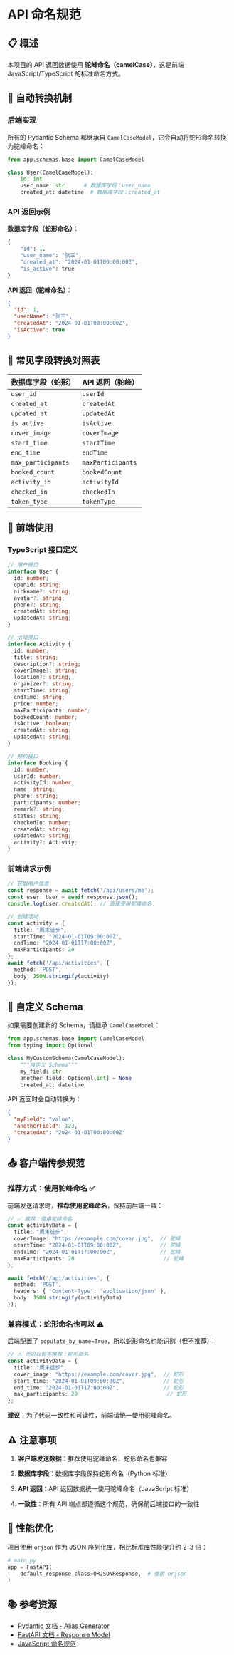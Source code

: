 # API 命名规范

## 📋 概述

本项目的 API 返回数据使用 **驼峰命名（camelCase）**，这是前端 JavaScript/TypeScript 的标准命名方式。

## 🔄 自动转换机制

### 后端实现

所有的 Pydantic Schema 都继承自 `CamelCaseModel`，它会自动将蛇形命名转换为驼峰命名：

```python
from app.schemas.base import CamelCaseModel

class User(CamelCaseModel):
    id: int
    user_name: str      # 数据库字段：user_name
    created_at: datetime  # 数据库字段：created_at
```

### API 返回示例

**数据库字段（蛇形命名）**：
```python
{
    "id": 1,
    "user_name": "张三",
    "created_at": "2024-01-01T00:00:00Z",
    "is_active": true
}
```

**API 返回（驼峰命名）**：
```json
{
  "id": 1,
  "userName": "张三",
  "createdAt": "2024-01-01T00:00:00Z",
  "isActive": true
}
```

## 📝 常见字段转换对照表

| 数据库字段（蛇形）| API 返回（驼峰）|
|----------------|----------------|
| `user_id` | `userId` |
| `created_at` | `createdAt` |
| `updated_at` | `updatedAt` |
| `is_active` | `isActive` |
| `cover_image` | `coverImage` |
| `start_time` | `startTime` |
| `end_time` | `endTime` |
| `max_participants` | `maxParticipants` |
| `booked_count` | `bookedCount` |
| `activity_id` | `activityId` |
| `checked_in` | `checkedIn` |
| `token_type` | `tokenType` |

## 🎯 前端使用

### TypeScript 接口定义

```typescript
// 用户接口
interface User {
  id: number;
  openid: string;
  nickname?: string;
  avatar?: string;
  phone?: string;
  createdAt: string;
  updatedAt: string;
}

// 活动接口
interface Activity {
  id: number;
  title: string;
  description?: string;
  coverImage?: string;
  location?: string;
  organizer?: string;
  startTime: string;
  endTime: string;
  price: number;
  maxParticipants: number;
  bookedCount: number;
  isActive: boolean;
  createdAt: string;
  updatedAt: string;
}

// 预约接口
interface Booking {
  id: number;
  userId: number;
  activityId: number;
  name: string;
  phone: string;
  participants: number;
  remark?: string;
  status: string;
  checkedIn: number;
  createdAt: string;
  updatedAt: string;
  activity?: Activity;
}
```

### 前端请求示例

```typescript
// 获取用户信息
const response = await fetch('/api/users/me');
const user: User = await response.json();
console.log(user.createdAt); // 直接使用驼峰命名

// 创建活动
const activity = {
  title: "周末徒步",
  startTime: "2024-01-01T09:00:00Z",
  endTime: "2024-01-01T17:00:00Z",
  maxParticipants: 20
};
await fetch('/api/activities', {
  method: 'POST',
  body: JSON.stringify(activity)
});
```

## 🔧 自定义 Schema

如果需要创建新的 Schema，请继承 `CamelCaseModel`：

```python
from app.schemas.base import CamelCaseModel
from typing import Optional

class MyCustomSchema(CamelCaseModel):
    """自定义 Schema"""
    my_field: str
    another_field: Optional[int] = None
    created_at: datetime
```

API 返回时会自动转换为：
```json
{
  "myField": "value",
  "anotherField": 123,
  "createdAt": "2024-01-01T00:00:00Z"
}
```

## 📤 客户端传参规范

### 推荐方式：使用驼峰命名 ✅

前端发送请求时，**推荐使用驼峰命名**，保持前后端一致：

```typescript
// ✅ 推荐：使用驼峰命名
const activityData = {
  title: "周末徒步",
  coverImage: "https://example.com/cover.jpg",  // 驼峰
  startTime: "2024-01-01T09:00:00Z",            // 驼峰
  endTime: "2024-01-01T17:00:00Z",              // 驼峰
  maxParticipants: 20                            // 驼峰
};

await fetch('/api/activities', {
  method: 'POST',
  headers: { 'Content-Type': 'application/json' },
  body: JSON.stringify(activityData)
});
```

### 兼容模式：蛇形命名也可以 ⚠️

后端配置了 `populate_by_name=True`，所以蛇形命名也能识别（但不推荐）：

```typescript
// ⚠️ 也可以但不推荐：蛇形命名
const activityData = {
  title: "周末徒步",
  cover_image: "https://example.com/cover.jpg",  // 蛇形
  start_time: "2024-01-01T09:00:00Z",            // 蛇形
  end_time: "2024-01-01T17:00:00Z",              // 蛇形
  max_participants: 20                            // 蛇形
};
```

**建议**：为了代码一致性和可读性，前端请统一使用驼峰命名。

## ⚠️ 注意事项

1. **客户端发送数据**：推荐使用驼峰命名，蛇形命名也兼容

2. **数据库字段**：数据库字段保持蛇形命名（Python 标准）

3. **API 返回**：API 返回数据统一使用驼峰命名（JavaScript 标准）

4. **一致性**：所有 API 端点都遵循这个规范，确保前后端接口的一致性

## 🚀 性能优化

项目使用 `orjson` 作为 JSON 序列化库，相比标准库性能提升约 2-3 倍：

```python
# main.py
app = FastAPI(
    default_response_class=ORJSONResponse,  # 使用 orjson
)
```

## 📚 参考资源

- [Pydantic 文档 - Alias Generator](https://docs.pydantic.dev/latest/concepts/alias/)
- [FastAPI 文档 - Response Model](https://fastapi.tiangolo.com/tutorial/response-model/)
- [JavaScript 命名规范](https://google.github.io/styleguide/jsguide.html#naming)

